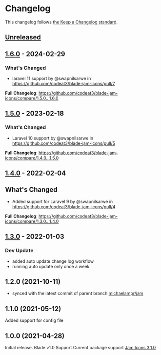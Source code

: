 # Changelog

This changelog follows [the Keep a Changelog standard](https://keepachangelog.com).

## [Unreleased](https://github.com/codeat3/blade-jam-icons/compare/1.6.0...HEAD)

## [1.6.0](https://github.com/codeat3/blade-jam-icons/compare/1.5.0...1.6.0) - 2024-02-29

### What's Changed

* laravel 11 support by @swapnilsarwe in https://github.com/codeat3/blade-jam-icons/pull/7

**Full Changelog**: https://github.com/codeat3/blade-jam-icons/compare/1.5.0...1.6.0

## [1.5.0](https://github.com/codeat3/blade-jam-icons/compare/1.4.0...1.5.0) - 2023-02-18

### What's Changed

- Laravel 10 support by @swapnilsarwe in https://github.com/codeat3/blade-jam-icons/pull/5

**Full Changelog**: https://github.com/codeat3/blade-jam-icons/compare/1.4.0...1.5.0

## [1.4.0](https://github.com/codeat3/blade-jam-icons/compare/1.3.0...1.4.0) - 2022-02-04

## What's Changed

- Added support for Laravel 9 by @swapnilsarwe in https://github.com/codeat3/blade-jam-icons/pull/4

**Full Changelog**: https://github.com/codeat3/blade-jam-icons/compare/1.3.0...1.4.0

## [1.3.0](https://github.com/codeat3/blade-jam-icons/compare/1.2.0...1.3.0) - 2022-01-03

### Dev Update

- added auto update change log workflow
- running auto update only once a week

## 1.2.0 (2021-10-11)

- synced with the latest commit of parent branch [michaelampr/jam](https://github.com/michaelampr/jam/commit/c8501b14e0480c8becac58a626e72502bca90084)

## 1.1.0 (2021-05-12)

Added support for config file

## 1.0.0 (2021-04-28)

Initial release.
Blade v1.0 Support
Current package support [Jam Icons 3.1.0](https://github.com/michaelampr/jam/releases/tag/3.1.0)
